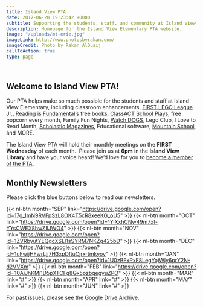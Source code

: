 ```yaml
---
title: Island View PTA
date: 2017-06-28 19:23:42 +0000
subtitle: Supporting the students, staff, and community at Island View Elementary.
description: Homepage for the Island View Elementary PTA website.
image: "/uploads/mt-erie.jpg"
imageLink: http://www.photosbyrakan.com/
imageCredit: Photo by Rakan AlDuaij
callToAction: true
type: page

---
```

## Welcome to Island View PTA!

Our PTA helps make so much possible for the students and staff at Island View Elementary, including classroom enhancements,
[FIRST LEGO League Jr.](/lego/),
[Reading is Fundamental’s](http://www.rif.org/) free books,
[ClassACT School Plays](https://www.facebook.com/Class-ACT-Anacortes-Community-Theatres-School-of-Performing-Arts-105835664376/),
free popcorn every month, Family Fun Nights,
[Watch DOGS](http://www.fathers.com/watchdogs/),
Lego Club,
I Love to Read Month,
[Scholastic Magazines](http://classroommagazines.scholastic.com/Landing-Pages/subscribers),
Educational software,
[Mountain School](https://ncascades.org/signup/youth/mountain-school), and MORE.

The Island View PTA will hold their monthly meetings on the **FIRST Wednesday** of each month.  Please join us at **6pm** in the **Island View Library** and have your voice heard! We’d love for you to [become a member of the PTA](/membership/).

## Monthly Newsletters

Please click the blue buttons below to read our newsletters.

{{< nl-btn month="SEP" link="https://drive.google.com/open?id=17g_1mN9RVFpSzL8OK4T5cR8xeeKG_oU5" >}}
{{< nl-btn month="OCT" link="https://drive.google.com/open?id=1YiXxhCNw49m7xt-YYsCWEX8hwZllJWO4" >}}
{{< nl-btn month="NOV" link="https://drive.google.com/open?id=1ZVRbyutYEQgcXSLI1sSYRM7NKZg425bD" >}}
{{< nl-btn month="DEC" link="https://drive.google.com/open?id=1uFwijHFwrLjj7H3xpDftuCjrxrtmkyov" >}}
{{< nl-btn month="JAN" link="https://drive.google.com/open?id=1U0zBFxPxF8LegYojWly6prY2N-d2VVXm" >}}
{{< nl-btn month="FEB" link="https://drive.google.com/open?id=10AiJhKMj1D5pXTCFg8Gx5pzbgegyuZPO" >}}
{{< nl-btn month="MAR" link="#" >}}
{{< nl-btn month="APR" link="#" >}}
{{< nl-btn month="MAY" link="#" >}}
{{< nl-btn month="JUN" link="#" >}}

For past issues, please see the [Google Drive Archive](https://drive.google.com/drive/folders/1NjUF3zXFrqc2J464wPtga85BsbY-nU2e?usp=sharing).